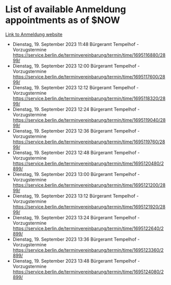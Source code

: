 # List of available Anmeldung appointments as of $NOW
[Link to Anmeldung website](https://service.berlin.de/terminvereinbarung/termin/tag.php?termin=1&anliegen[]=120686&dienstleisterlist=122210,122217,327316,122219,327312,122227,327314,122231,327346,122243,327348,122254,122252,329742,122260,329745,122262,329748,122271,327278,122273,327274,122277,327276,330436,122280,327294,122282,327290,122284,327292,122291,327270,122285,327266,122286,327264,122296,327268,150230,329760,122297,327286,122294,327284,122312,329763,122314,329775,122304,327330,122311,327334,122309,327332,317869,122281,327352,122279,329772,122283,122276,327324,122274,327326,122267,329766,122246,327318,122251,327320,122257,327322,122208,327298,122226,327300&herkunft=http%3A%2F%2Fservice.berlin.de%2Fdienstleistung%2F120686%2F)
- Dienstag, 19. September 2023 11:48 Bürgeramt Tempelhof - Vorzugstermine https://service.berlin.de/terminvereinbarung/termin/time/1695116880/2899/
- Dienstag, 19. September 2023 12:00 Bürgeramt Tempelhof - Vorzugstermine https://service.berlin.de/terminvereinbarung/termin/time/1695117600/2899/
- Dienstag, 19. September 2023 12:12 Bürgeramt Tempelhof - Vorzugstermine https://service.berlin.de/terminvereinbarung/termin/time/1695118320/2899/
- Dienstag, 19. September 2023 12:24 Bürgeramt Tempelhof - Vorzugstermine https://service.berlin.de/terminvereinbarung/termin/time/1695119040/2899/
- Dienstag, 19. September 2023 12:36 Bürgeramt Tempelhof - Vorzugstermine https://service.berlin.de/terminvereinbarung/termin/time/1695119760/2899/
- Dienstag, 19. September 2023 12:48 Bürgeramt Tempelhof - Vorzugstermine https://service.berlin.de/terminvereinbarung/termin/time/1695120480/2899/
- Dienstag, 19. September 2023 13:00 Bürgeramt Tempelhof - Vorzugstermine https://service.berlin.de/terminvereinbarung/termin/time/1695121200/2899/
- Dienstag, 19. September 2023 13:12 Bürgeramt Tempelhof - Vorzugstermine https://service.berlin.de/terminvereinbarung/termin/time/1695121920/2899/
- Dienstag, 19. September 2023 13:24 Bürgeramt Tempelhof - Vorzugstermine https://service.berlin.de/terminvereinbarung/termin/time/1695122640/2899/
- Dienstag, 19. September 2023 13:36 Bürgeramt Tempelhof - Vorzugstermine https://service.berlin.de/terminvereinbarung/termin/time/1695123360/2899/
- Dienstag, 19. September 2023 13:48 Bürgeramt Tempelhof - Vorzugstermine https://service.berlin.de/terminvereinbarung/termin/time/1695124080/2899/

